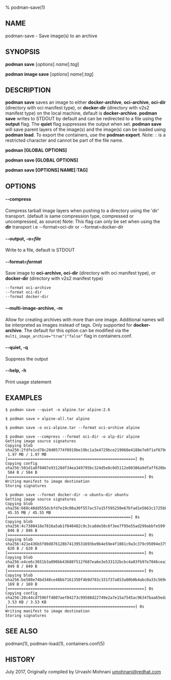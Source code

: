% podman-save(1)

## NAME
podman\-save - Save image(s) to an archive

## SYNOPSIS
**podman save** [*options*] *name*[:*tag*]

**podman image save** [*options*] *name*[:*tag*]

## DESCRIPTION
**podman save** saves an image to either **docker-archive**, **oci-archive**, **oci-dir** (directory with oci manifest type), or **docker-dir** (directory with v2s2 manifest type) on the local machine,
default is **docker-archive**. **podman save** writes to STDOUT by default and can be redirected to a
file using the **output** flag. The **quiet** flag suppresses the output when set.
**podman save** will save parent layers of the image(s) and the image(s) can be loaded using **podman load**.
To export the containers, use the **podman export**.
Note: `:` is a restricted character and cannot be part of the file name.

**podman [GLOBAL OPTIONS]**

**podman save [GLOBAL OPTIONS]**

**podman save [OPTIONS] NAME[:TAG]**

## OPTIONS

#### **--compress**

Compress tarball image layers when pushing to a directory using the 'dir' transport. (default is same compression type, compressed or uncompressed, as source)
Note: This flag can only be set when using the **dir** transport i.e --format=oci-dir or --format=docker-dir

#### **--output**, **-o**=*file*

Write to a file, default is STDOUT

#### **--format**=*format*

Save image to **oci-archive, oci-dir** (directory with oci manifest type), or **docker-dir** (directory with v2s2 manifest type)
```
--format oci-archive
--format oci-dir
--format docker-dir
```

#### **--multi-image-archive**, **-m**

Allow for creating archives with more than one image.  Additional names will be interpreted as images instead of tags.  Only supported for **docker-archive**.
The default for this option can be modified via the `multi_image_archive="true"|"false"` flag in containers.conf.

#### **--quiet**, **-q**

Suppress the output

#### **--help**, **-h**

Print usage statement

## EXAMPLES

```
$ podman save --quiet -o alpine.tar alpine:2.6
```

```
$ podman save > alpine-all.tar alpine
```

```
$ podman save -o oci-alpine.tar --format oci-archive alpine
```

```
$ podman save --compress --format oci-dir -o alp-dir alpine
Getting image source signatures
Copying blob sha256:2fdfe1cd78c20d05774f0919be19bc1a3e4729bce219968e4188e7e0f1af679d
 1.97 MB / 1.97 MB [========================================================] 0s
Copying config sha256:501d1a8f0487e93128df34ea349795bc324d5e0c0d5112e08386a9dfaff620be
 584 B / 584 B [============================================================] 0s
Writing manifest to image destination
Storing signatures
```

```
$ podman save --format docker-dir -o ubuntu-dir ubuntu
Getting image source signatures
Copying blob sha256:660c48dd555dcbfdfe19c80a30f557ac57a15f595250e67bfad1e5663c1725bb
 45.55 MB / 45.55 MB [======================================================] 8s
Copying blob sha256:4c7380416e7816a5ab1f840482c9c3ca8de58c6f3ee7f95e55ad299abbfe599f
 846 B / 846 B [============================================================] 0s
Copying blob sha256:421e436b5f80d876128b74139531693be9b4e59e4f1081c9a3c379c95094e375
 620 B / 620 B [============================================================] 0s
Copying blob sha256:e4ce6c3651b3a090bb43688f512f687ea6e3e533132bcbc4a83fb97e7046cea3
 849 B / 849 B [============================================================] 0s
Copying blob sha256:be588e74bd348ce48bb7161350f4b9d783c331f37a853a80b0b4abc0a33c569e
 169 B / 169 B [============================================================] 0s
Copying config sha256:20c44cd7596ff4807aef84273c99588d22749e2a7e15a7545ac96347baa65eda
 3.53 KB / 3.53 KB [========================================================] 0s
Writing manifest to image destination
Storing signatures
```

## SEE ALSO
podman(1), podman-load(1), containers.conf(5)

## HISTORY
July 2017, Originally compiled by Urvashi Mohnani <umohnani@redhat.com>

